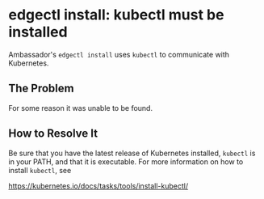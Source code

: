 # edgectl install: kubectl must be installed
 
Ambassador's `edgectl install` uses `kubectl` to communicate with Kubernetes.  

## The Problem

For some reason it was unable to be found.

## How to Resolve It

Be sure that you have the latest release of Kubernetes installed, `kubectl` is in your PATH, and that
it is executable.   For more information on how to install `kubectl`, see

https://kubernetes.io/docs/tasks/tools/install-kubectl/


